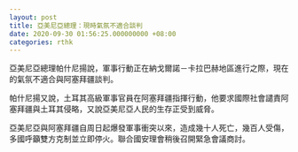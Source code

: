 ```yaml
---
layout: post
title: 亞美尼亞總理：現時氣氛不適合談判
date: 2020-09-30 01:56:25.000000000 +08:00
categories: rthk
---
```


亞美尼亞總理帕什尼揚說，軍事行動正在納戈爾諾－卡拉巴赫地區進行之際，現在的氣氛不適合與阿塞拜疆談判。

帕什尼揚又說，土耳其高級軍事官員在阿塞拜疆指揮行動，他要求國際社會譴責阿塞拜疆與土耳其侵略，又說亞美尼亞人民的生存正受到威脅。

亞美尼亞與阿塞拜疆自周日起爆發軍事衝突以來，造成幾十人死亡，幾百人受傷，多國呼籲雙方克制並立即停火。聯合國安理會稍後召開緊急會議商討。
